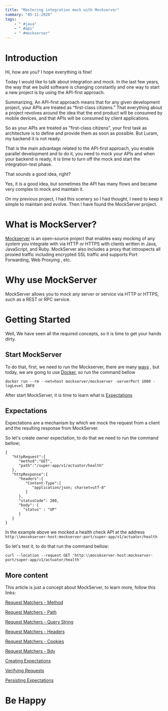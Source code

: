 ```yaml
---
title: "Mastering integration mock with Mockserver"
summary: "05-11-2020"
tags:
    - " #java"
    - " #api"
    - " #mockserver"
---
```


# Introduction

Hi, how are you? I hope everything is fine!

Today I would like to talk about integration and mock. In the last few years, the way that we build software is changing 
constantly and one way to start a new project is by using the API-first approach.

Summarizing, An API-first approach means that for any given development project, your APIs are treated as “first-class 
citizens.” That everything about a project revolves around the idea that the end product will be consumed by mobile 
devices, and that APIs will be consumed by client applications.

So as your APIs are treated as "first-class citizens", your first task as architecture is to define and provide them
 as soon as possible. But Luram, my backend it is not ready.

That is the main advantage related to the API-first approach, you enable parallel development and to do it, you need 
to mock your APIs and when your backend is ready, it is time to turn off the mock and start the integration-test phase.

That sounds a good idea, right?

Yes, it is a good idea, but sometimes the API has many flows and became very complex to mock and maintain it.

On my previous project, I had this scenery so I had thought,  I need to keep it simple to maintain and evolve. Then 
I have found the MockServer project.

# What is MockServer?

[Mockserver](https://github.com/mock-server/mockserver) is an open-source project that enables easy mocking of any 
system you integrate with via HTTP or HTTPS with clients written in Java, JavaScript, and Ruby. MockServer also includes 
a proxy that introspects all proxied traffic including encrypted SSL traffic and supports Port Forwarding, Web Proxying
, etc.

# Why use MockServer
  
MockServer allows you to mock any server or service via HTTP or HTTPS, such as a REST or RPC service.

# Getting Started

Well, We have seen all the required concepts, so it is time to get your hands dirty.

## Start MockServer

To do that, first, we need to run the Mockserver, there are many [ways](https://www.mock-server.com/mock_server/getting_started.html#start_mockserver)
, but today, we are going to use [Docker](https://www.docker.com/), so run the command bellow

```
docker run --rm --net=host mockserver/mockserver -serverPort 1080 -logLevel INFO
```

After start MockServer, it is time to learn what is [Expectations](https://www.mock-server.com/mock_server/creating_expectations.html)

## Expectations

Expectations are a mechanism by which we mock the request from a client and the resulting response from MockServer.

So let's create owner expectation, to do that we need to run the command bellow;

```
{
   "httpRequest":{
      "method":"GET",
      "path":"/super-app/v1/actuator/health"
   },
   "httpResponse":{
      "headers":{
         "Content-Type":[
            "application/json; charset=utf-8"
         ]
      },
      "statusCode": 200,
      "body": {
      	"status" : "UP"
      }
   }
}
```

In the example above we mocked a health check API at the address `http:\\mocokserver-host:mockserver-port/super-app/v1/actuator/health`

So let's test it, to do that run the command bellow:

```
curl --location --request GET 'http:\\mocokserver-host:mockserver-port/super-app/v1/actuator/health'
```

## More content

This article is just a concept about MockServer, to learn more, follow this links:

[Request Matchers - Method](https://www.mock-server.com/mock_server/creating_expectations.html#button_match_request_by_cookies_and_query_parameters)

[Request Matchers - Path](https://www.mock-server.com/mock_server/creating_expectations.html#button_match_request_by_path)

[Request Matchers - Query String](https://www.mock-server.com/mock_server/creating_expectations.html#button_match_request_by_cookies_and_query_parameters)

[Request Matchers - Headers](https://www.mock-server.com/mock_server/creating_expectations.html#button_match_request_by_headers)

[Request Matchers - Cookies](https://www.mock-server.com/mock_server/creating_expectations.html#button_match_request_by_cookies_and_query_parameters)

[Request Matchers - Bdy](https://www.mock-server.com/mock_server/creating_expectations.html#button_match_request_by_body_in_utf16)

[Creating Expectations](https://www.mock-server.com/mock_server/creating_expectations.html)

[Verifying Requests](https://www.mock-server.com/mock_server/verification.html)

[Persisting Expectations](https://www.mock-server.com/mock_server/persisting_expectations.html)

# Be Happy